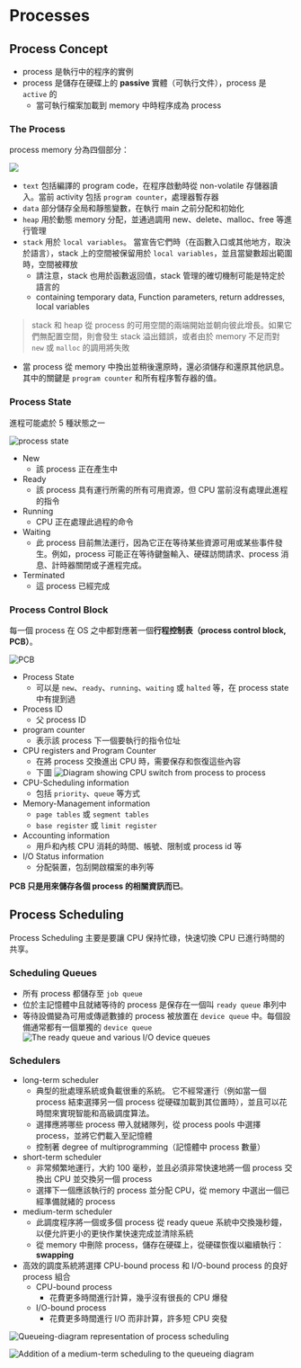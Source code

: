 # Processes
## Process Concept
- process 是執行中的程序的實例
- process 是儲存在硬碟上的 **passive** 實體（可執行文件），process 是 `active` 的
  - 當可執行檔案加載到 memory 中時程序成為 process
### The Process
process memory 分為四個部分：

![](https://i.imgur.com/oy9BbJl.png)

- `text` 包括編譯的 program code，在程序啟動時從 non-volatile 存儲器讀入。當前 activity 包括 `program counter`，處理器暫存器
- `data` 部分儲存全局和靜態變數，在執行 main 之前分配和初始化
- `heap` 用於動態 memory 分配，並通過調用 new、delete、malloc、free 等進行管理
- `stack` 用於 `local variables`。 當宣告它們時（在函數入口或其他地方，取決於語言），stack 上的空間被保留用於 `local variables`，並且當變數超出範圍時，空間被釋放
  - 請注意，stack 也用於函數返回值，stack 管理的確切機制可能是特定於語言的
  - containing temporary data, Function parameters, return addresses, local variables
  
> stack 和 heap 從 process 的可用空間的兩端開始並朝向彼此增長。如果它們無配置空間，則會發生 stack 溢出錯誤，或者由於 memory 不足而對 `new` 或 `malloc` 的調用將失敗
  
- 當 process 從 memory 中換出並稍後還原時，還必須儲存和還原其他訊息。其中的關鍵是 `program counter` 和所有程序暫存器的值。
  
### Process State
進程可能處於 5 種狀態之一 

![process state](https://i.imgur.com/1N7ub3p.png "process state")

- New
  - 該 process 正在產生中
- Ready 
  - 該 process 具有運行所需的所有可用資源，但 CPU 當前沒有處理此進程的指令
- Running 
  - CPU 正在處理此過程的命令
- Waiting 
  - 此 process 目前無法運行，因為它正在等待某些資源可用或某些事件發生。例如，process 可能正在等待鍵盤輸入、硬碟訪問請求、process 消息、計時器關閉或子進程完成。
- Terminated 
  - 這 process 已經完成
  
### Process Control Block
每一個 process 在 OS 之中都對應著一個**行程控制表（process control block, PCB）**。

![PCB](https://i.imgur.com/ckITcAM.png "PCB")

- Process State
  - 可以是 `new`、`ready`、`running`、`waiting` 或 `halted` 等，在 process state 中有提到過
- Process ID
  - 父 process ID
- program counter
  - 表示該 process 下一個要執行的指令位址
- CPU registers and Program Counter
  - 在將 process 交換進出 CPU 時，需要保存和恢復這些內容
  - 下圖
![Diagram showing CPU switch from process to process](https://i.imgur.com/51Ulf7G.png "Diagram showing CPU switch from process to process")
- CPU-Scheduling information
  - 包括 `priority`、`queue` 等方式
- Memory-Management information
  - `page tables` 或 `segment tables`
  - `base register` 或 `limit register`
- Accounting information
  - 用戶和內核 CPU 消耗的時間、帳號、限制或 process id 等
- I/O Status information
  - 分配裝置，包刮開啟檔案的串列等

**PCB 只是用來儲存各個 process 的相關資訊而已**。

## Process Scheduling
Process Scheduling 主要是要讓 CPU 保持忙碌，快速切換 CPU 已進行時間的共享。

### Scheduling Queues
- 所有 process 都儲存至 `job queue`
- 位於主記憶體中且就緒等待的 process 是保存在一個叫 `ready queue` 串列中
- 等待設備變為可用或傳遞數據的 process 被放置在 `device queue` 中。每個設備通常都有一個單獨的 `device queue`
![The ready queue and various I/O device queues](https://i.imgur.com/TMEibhZ.png "The ready queue and various I/O device queues")

### Schedulers
- long-term scheduler 
  - 典型的批處理系統或負載很重的系統。 它不經常運行（例如當一個 process 結束選擇另一個 process 從硬碟加載到其位置時），並且可以花時間來實現智能和高級調度算法。
  - 選擇應將哪些 process 帶入就緒隊列，從 process pools 中選擇 process，並將它們載入至記憶體
  - 控制著 degree of multiprogramming（記憶體中 process 數量）
- short-term scheduler
  - 非常頻繁地運行，大約 100 毫秒，並且必須非常快速地將一個 process 交換出 CPU 並交換另一個 process
  - 選擇下一個應該執行的 process 並分配 CPU，從 memory 中選出一個已經準備就緒的 process
- medium-term scheduler
  - 此調度程序將一個或多個 process 從 ready queue 系統中交換幾秒鐘，以便允許更小的更快作業快速完成並清除系統 
  - 從 memory 中刪除 process，儲存在硬碟上，從硬碟恢復以繼續執行：**swapping**
- 高效的調度系統將選擇 CPU-bound process 和 I/O-bound process 的良好 process 組合
  - CPU-bound process
    - 花費更多時間進行計算，幾乎沒有很長的 CPU 爆發
  - I/O-bound process
    - 花費更多時間進行 I/O 而非計算，許多短 CPU 突發
 
 ![Queueing-diagram representation of process scheduling](https://i.imgur.com/Re8RSAY.png "Queueing-diagram representation of process scheduling")
 
 ![Addition of a medium-term scheduling to the queueing diagram](https://i.imgur.com/AjSr5ZY.png "Addition of a medium-term scheduling to the queueing diagram")
